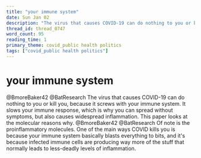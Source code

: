```yaml
---
title: "your immune system"
date: Sun Jan 02
description: "The virus that causes COVID-19 can do nothing to you or kill you, because it screws with your immune system."
thread_id: thread_0747
word_count: 95
reading_time: 1
primary_theme: covid_public health politics
tags: ["covid_public health politics"]
---
```


# your immune system

@BmoreBaker42 @BatResearch The virus that causes COVID-19 can do nothing to you or kill you, because it screws with your immune system. It slows your immune response, which is why you can spread without symptoms, but also causes widespread inflammation. This paper looks at the molecular reasons why. @BmoreBaker42 @BatResearch Of note is the proinflammatory molecules. One of the main ways COVID kills you is because your immune system basically blasts everything to bits, and it's because infected immune cells are producing way more of the stuff that normally leads to less-deadly levels of inflammation.
